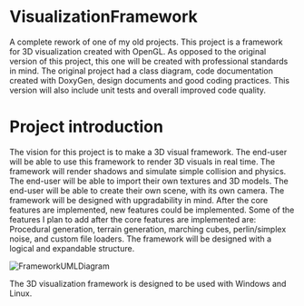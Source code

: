 # VisualizationFramework
A complete rework of one of my old projects. This project is a framework for 3D visualization created with OpenGL.
As opposed to the original version of this project, this one will be created with professional standards in mind. The original project had a class diagram, code documentation created with DoxyGen, design documents and good coding practices. This version will also include unit tests and overall improved code quality.

# Project introduction
The vision for this project is to make a 3D visual framework. The end-user will be able to use this framework to render 3D visuals in real time. The framework will render shadows and simulate simple collision and physics.
The end-user will be able to import their own textures and 3D models. The end-user will be able to create their own scene, with its own camera.
The framework will be designed with upgradability in mind. After the core features are implemented, new features could be implemented. Some of the features I plan to add after the core features are implemented are: Procedural generation, terrain generation, marching cubes, perlin/simplex noise, and custom file loaders.
The framework will be designed with a logical and expandable structure.

![FrameworkUMLDiagram](https://github.com/JackHulspas/VisualizationFramework/assets/136746358/7cec2ab7-1aca-4b89-b7eb-583a5f821a99)

The 3D visualization framework is designed to be used with Windows and Linux.
